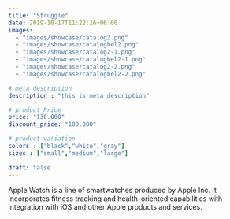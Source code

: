 ```yaml
---
title: "Struggle"
date: 2019-10-17T11:22:16+06:00
images: 
  - "images/showcase/catalog2.png"
  - "images/showcase/catalogbel2.png"
  - "images/showcase/catalog2-1.png"
  - "images/showcase/catalogbel2-1.png"
  - "images/showcase/catalog2-2.png"
  - "images/showcase/catalogbel2-2.png"

# meta description
description : "this is meta description"

# product Price
price: "130.000"
discount_price: "100.000"

# product variation
colors : ["black","white","gray"]
sizes : ["small","medium","large"]

draft: false
---
```


Apple Watch is a line of smartwatches produced by Apple Inc. It incorporates fitness tracking and health-oriented capabilities with integration with iOS and other Apple products and services.
